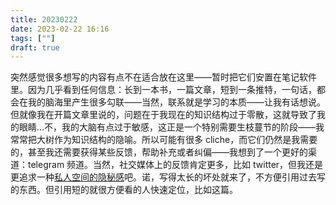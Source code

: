 ```yaml
---
title: 20230222
date: 2023-02-22 16:16
tags: [""]
draft: true
---
```


突然感觉很多想写的内容有点不在适合放在这里——暂时把它们安置在笔记软件里。因为几乎看到任何信息：长到一本书，一篇文章，短到一条推特，一句话，都会在我的脑海里产生很多勾联——当然，联系就是学习的本质——让我有话想说。但就像我在开篇文章里说的，问题在于我现在的知识结构过于零散，这就导致了我的眼睛...不，我的大脑有点过于敏感，这正是一个特别需要生枝蔓节的阶段——我常常把大树作为知识结构的隐喻。所以可能有很多 cliche，而它们仍然是我需要的，甚至我还需要获得某些反馈，帮助补充或者纠偏——我想到了一个更好的渠道：telegram 频道。当然，社交媒体上的反馈肯定更多，比如 twitter，但我还是更追求一种[私人空间的隐秘感](https://mazine.netlify.app/posts/%E5%8D%9A%E5%AE%A2%E5%BC%80%E7%AF%87%E9%9A%8F%E6%84%8F%E8%81%8A%E8%81%8A/)吧。诺，写得太长的坏处就来了，不方便引用过去写的东西。但引用短的就很方便看的人快速定位，比如这篇。
